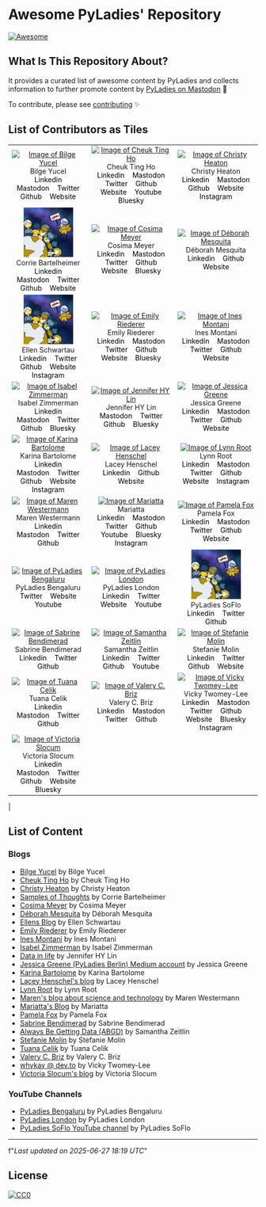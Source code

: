 
# Awesome PyLadies' Repository  

<link rel="stylesheet" href="https://cdnjs.cloudflare.com/ajax/libs/font-awesome/6.4.0/css/all.min.css" />

[![Awesome](https://awesome.re/badge.svg)](https://awesome.re)

## What Is This Repository About?  

It provides a curated list of awesome content by PyLadies and collects information to further promote content by [PyLadies on Mastodon](https://botsin.space/@pyladies_bot) 🤖  

To contribute, please see [contributing](CONTRIBUTING.md) ✨  

## List of Contributors as Tiles  

| | | |
|:-------------------------:|:-------------------------:|:-------------------------:|
|<a href="https://medium.com/@bilgeycl"><img width="100" alt="Image of Bilge Yucel" src="https://miro.medium.com/v2/1*vq38WKmsK8tz_JXI5scXnw.jpeg"><br></a><span class="caption">Bilge Yucel</span><br><a href="https://www.linkedin.com/in/bilge-yucel" target="_blank" rel="noopener noreferrer" style="margin:0 6px; color:black; text-decoration:none; font-size:14px;"><i class="fab fa-linkedin" aria-hidden="true"></i><span class="sr-only">Linkedin</span></a> <a href="https://sigmoid.social/@bilgeyucel" target="_blank" rel="noopener noreferrer" style="margin:0 6px; color:black; text-decoration:none; font-size:14px;"><i class="fab fa-mastodon" aria-hidden="true"></i><span class="sr-only">Mastodon</span></a> <a href="https://twitter.com/bilgeycl" target="_blank" rel="noopener noreferrer" style="margin:0 6px; color:black; text-decoration:none; font-size:14px;"><i class="fab fa-twitter" aria-hidden="true"></i><span class="sr-only">Twitter</span></a> <a href="https://github.com/bilgeyucel" target="_blank" rel="noopener noreferrer" style="margin:0 6px; color:black; text-decoration:none; font-size:14px;"><i class="fab fa-github" aria-hidden="true"></i><span class="sr-only">Github</span></a> <a href="https://bilgeyucel.github.io/" target="_blank" rel="noopener noreferrer" style="margin:0 6px; color:black; text-decoration:none; font-size:14px;"><i class="fas fa-globe" aria-hidden="true"></i><span class="sr-only">Website</span></a> |<a href="https://cheuk.dev"><img width="100" alt="Image of Cheuk Ting Ho" src="https://cheuk.dev/img/commission_main_hu_1109777618305171.jpeg"><br></a><span class="caption">Cheuk Ting Ho</span><br><a href="https://www.linkedin.com/in/cheukting-ho" target="_blank" rel="noopener noreferrer" style="margin:0 6px; color:black; text-decoration:none; font-size:14px;"><i class="fab fa-linkedin" aria-hidden="true"></i><span class="sr-only">Linkedin</span></a> <a href="https://fosstodon.org/@cheukting_ho" target="_blank" rel="noopener noreferrer" style="margin:0 6px; color:black; text-decoration:none; font-size:14px;"><i class="fab fa-mastodon" aria-hidden="true"></i><span class="sr-only">Mastodon</span></a> <a href="https://twitter.com/cheukting_ho" target="_blank" rel="noopener noreferrer" style="margin:0 6px; color:black; text-decoration:none; font-size:14px;"><i class="fab fa-twitter" aria-hidden="true"></i><span class="sr-only">Twitter</span></a> <a href="https://github.com/Cheukting" target="_blank" rel="noopener noreferrer" style="margin:0 6px; color:black; text-decoration:none; font-size:14px;"><i class="fab fa-github" aria-hidden="true"></i><span class="sr-only">Github</span></a> <a href="https://cheuk.dev" target="_blank" rel="noopener noreferrer" style="margin:0 6px; color:black; text-decoration:none; font-size:14px;"><i class="fas fa-globe" aria-hidden="true"></i><span class="sr-only">Website</span></a> <a href="https://www.youtube.com/user/cheuktingho" target="_blank" rel="noopener noreferrer" style="margin:0 6px; color:black; text-decoration:none; font-size:14px;"><i class="fab fa-youtube" aria-hidden="true"></i><span class="sr-only">Youtube</span></a> <a href="https://bsky.app/profile/cheukting.bsky.social" target="_blank" rel="noopener noreferrer" style="margin:0 6px; color:black; text-decoration:none; font-size:14px;"><i class="fas fa-comment-dots" aria-hidden="true"></i><span class="sr-only">Bluesky</span></a> |<a href="https://christyheaton.github.io/"><img width="100" alt="Image of Christy Heaton" src="https://christyheaton.github.io/assets/images/Christy.jpg"><br></a><span class="caption">Christy Heaton</span><br><a href="https://www.linkedin.com/in/christyheaton" target="_blank" rel="noopener noreferrer" style="margin:0 6px; color:black; text-decoration:none; font-size:14px;"><i class="fab fa-linkedin" aria-hidden="true"></i><span class="sr-only">Linkedin</span></a> <a href="https://mas.to/@christyheaton" target="_blank" rel="noopener noreferrer" style="margin:0 6px; color:black; text-decoration:none; font-size:14px;"><i class="fab fa-mastodon" aria-hidden="true"></i><span class="sr-only">Mastodon</span></a> <a href="https://github.com/christyheaton" target="_blank" rel="noopener noreferrer" style="margin:0 6px; color:black; text-decoration:none; font-size:14px;"><i class="fab fa-github" aria-hidden="true"></i><span class="sr-only">Github</span></a> <a href="https://christyheaton.github.io/" target="_blank" rel="noopener noreferrer" style="margin:0 6px; color:black; text-decoration:none; font-size:14px;"><i class="fas fa-globe" aria-hidden="true"></i><span class="sr-only">Website</span></a> <a href="https:/instagram.com/christy.heaton" target="_blank" rel="noopener noreferrer" style="margin:0 6px; color:black; text-decoration:none; font-size:14px;"><i class="fab fa-instagram" aria-hidden="true"></i><span class="sr-only">Instagram</span></a> |
|<a href="https://www.samples-of-thoughts.com"><img width="100" alt="Image of Corrie Bartelheimer" src="https://github.com/cosimameyer/awesome-pyladies-blogs/raw/main/fallback_images/pyladies_small.png"><br></a><span class="caption">Corrie Bartelheimer</span><br><a href="https://www.linkedin.com/in/corrie-bartelheimer" target="_blank" rel="noopener noreferrer" style="margin:0 6px; color:black; text-decoration:none; font-size:14px;"><i class="fab fa-linkedin" aria-hidden="true"></i><span class="sr-only">Linkedin</span></a> <a href="https://ohai.social/@corrieaar" target="_blank" rel="noopener noreferrer" style="margin:0 6px; color:black; text-decoration:none; font-size:14px;"><i class="fab fa-mastodon" aria-hidden="true"></i><span class="sr-only">Mastodon</span></a> <a href="https://twitter.com/corrieaar" target="_blank" rel="noopener noreferrer" style="margin:0 6px; color:black; text-decoration:none; font-size:14px;"><i class="fab fa-twitter" aria-hidden="true"></i><span class="sr-only">Twitter</span></a> <a href="https://github.com/corriebar" target="_blank" rel="noopener noreferrer" style="margin:0 6px; color:black; text-decoration:none; font-size:14px;"><i class="fab fa-github" aria-hidden="true"></i><span class="sr-only">Github</span></a> <a href="http://corriebartelheimer.com" target="_blank" rel="noopener noreferrer" style="margin:0 6px; color:black; text-decoration:none; font-size:14px;"><i class="fas fa-globe" aria-hidden="true"></i><span class="sr-only">Website</span></a> |<a href="https://cosimameyer.com/"><img width="100" alt="Image of Cosima Meyer" src="https://cosimameyer.com/images/hero/avatar.jpg"><br></a><span class="caption">Cosima Meyer</span><br><a href="https://www.linkedin.com/in/cosimameyer" target="_blank" rel="noopener noreferrer" style="margin:0 6px; color:black; text-decoration:none; font-size:14px;"><i class="fab fa-linkedin" aria-hidden="true"></i><span class="sr-only">Linkedin</span></a> <a href="https://mas.to/@cosima_meyer" target="_blank" rel="noopener noreferrer" style="margin:0 6px; color:black; text-decoration:none; font-size:14px;"><i class="fab fa-mastodon" aria-hidden="true"></i><span class="sr-only">Mastodon</span></a> <a href="https://twitter.com/cosima_meyer" target="_blank" rel="noopener noreferrer" style="margin:0 6px; color:black; text-decoration:none; font-size:14px;"><i class="fab fa-twitter" aria-hidden="true"></i><span class="sr-only">Twitter</span></a> <a href="https://github.com/cosimameyer" target="_blank" rel="noopener noreferrer" style="margin:0 6px; color:black; text-decoration:none; font-size:14px;"><i class="fab fa-github" aria-hidden="true"></i><span class="sr-only">Github</span></a> <a href="https://cosimameyer.com/" target="_blank" rel="noopener noreferrer" style="margin:0 6px; color:black; text-decoration:none; font-size:14px;"><i class="fas fa-globe" aria-hidden="true"></i><span class="sr-only">Website</span></a> <a href="https://bsky.app/profile/cosima.bsky.social" target="_blank" rel="noopener noreferrer" style="margin:0 6px; color:black; text-decoration:none; font-size:14px;"><i class="fas fa-comment-dots" aria-hidden="true"></i><span class="sr-only">Bluesky</span></a> |<a href="https://medium.com/@dehhmesquita"><img width="100" alt="Image of Déborah Mesquita" src="https://avatars.githubusercontent.com/u/2621484?v=4"><br></a><span class="caption">Déborah Mesquita</span><br><a href="https://www.linkedin.com/in/deborahmesquita" target="_blank" rel="noopener noreferrer" style="margin:0 6px; color:black; text-decoration:none; font-size:14px;"><i class="fab fa-linkedin" aria-hidden="true"></i><span class="sr-only">Linkedin</span></a> <a href="https://github.com/dmesquita" target="_blank" rel="noopener noreferrer" style="margin:0 6px; color:black; text-decoration:none; font-size:14px;"><i class="fab fa-github" aria-hidden="true"></i><span class="sr-only">Github</span></a> <a href="https://deborahmesquita.com/" target="_blank" rel="noopener noreferrer" style="margin:0 6px; color:black; text-decoration:none; font-size:14px;"><i class="fas fa-globe" aria-hidden="true"></i><span class="sr-only">Website</span></a> |
|<a href="https://ellenschwartau.com"><img width="100" alt="Image of Ellen Schwartau" src="https://github.com/cosimameyer/awesome-pyladies-blogs/raw/main/fallback_images/pyladies_small.png"><br></a><span class="caption">Ellen Schwartau</span><br><a href="https://www.linkedin.com/in/ellen-schwartau-b53aa5133" target="_blank" rel="noopener noreferrer" style="margin:0 6px; color:black; text-decoration:none; font-size:14px;"><i class="fab fa-linkedin" aria-hidden="true"></i><span class="sr-only">Linkedin</span></a> <a href="https://twitter.com/ellenschwartau" target="_blank" rel="noopener noreferrer" style="margin:0 6px; color:black; text-decoration:none; font-size:14px;"><i class="fab fa-twitter" aria-hidden="true"></i><span class="sr-only">Twitter</span></a> <a href="https://github.com/ellenschwartau" target="_blank" rel="noopener noreferrer" style="margin:0 6px; color:black; text-decoration:none; font-size:14px;"><i class="fab fa-github" aria-hidden="true"></i><span class="sr-only">Github</span></a> <a href="http://www.ellenschwartau.com" target="_blank" rel="noopener noreferrer" style="margin:0 6px; color:black; text-decoration:none; font-size:14px;"><i class="fas fa-globe" aria-hidden="true"></i><span class="sr-only">Website</span></a> <a href="https:/instagram.com/ellllllllln" target="_blank" rel="noopener noreferrer" style="margin:0 6px; color:black; text-decoration:none; font-size:14px;"><i class="fab fa-instagram" aria-hidden="true"></i><span class="sr-only">Instagram</span></a> |<a href="https://emilyriederer.com"><img width="100" alt="Image of Emily Riederer" src="https://avatars.githubusercontent.com/u/19798371"><br></a><span class="caption">Emily Riederer</span><br><a href="https://www.linkedin.com/in/emilyriederer" target="_blank" rel="noopener noreferrer" style="margin:0 6px; color:black; text-decoration:none; font-size:14px;"><i class="fab fa-linkedin" aria-hidden="true"></i><span class="sr-only">Linkedin</span></a> <a href="https://mastodon.social/@emilyriederer" target="_blank" rel="noopener noreferrer" style="margin:0 6px; color:black; text-decoration:none; font-size:14px;"><i class="fab fa-mastodon" aria-hidden="true"></i><span class="sr-only">Mastodon</span></a> <a href="https://twitter.com/emilyriederer" target="_blank" rel="noopener noreferrer" style="margin:0 6px; color:black; text-decoration:none; font-size:14px;"><i class="fab fa-twitter" aria-hidden="true"></i><span class="sr-only">Twitter</span></a> <a href="https://github.com/emilyriederer" target="_blank" rel="noopener noreferrer" style="margin:0 6px; color:black; text-decoration:none; font-size:14px;"><i class="fab fa-github" aria-hidden="true"></i><span class="sr-only">Github</span></a> <a href="http://emilyriederer.com" target="_blank" rel="noopener noreferrer" style="margin:0 6px; color:black; text-decoration:none; font-size:14px;"><i class="fas fa-globe" aria-hidden="true"></i><span class="sr-only">Website</span></a> <a href="https://bsky.app/profile/emilyriederer.bsky.social" target="_blank" rel="noopener noreferrer" style="margin:0 6px; color:black; text-decoration:none; font-size:14px;"><i class="fas fa-comment-dots" aria-hidden="true"></i><span class="sr-only">Bluesky</span></a> |<a href="https://ines.io"><img width="100" alt="Image of Ines Montani" src="https://ines.io/static/31a698b834e1e4b6f7d15b9b306a9439/e9e8b/profile.jpg"><br></a><span class="caption">Ines Montani</span><br><a href="https://www.linkedin.com/in/inesmontani" target="_blank" rel="noopener noreferrer" style="margin:0 6px; color:black; text-decoration:none; font-size:14px;"><i class="fab fa-linkedin" aria-hidden="true"></i><span class="sr-only">Linkedin</span></a> <a href="https://sigmoid.social/@ines" target="_blank" rel="noopener noreferrer" style="margin:0 6px; color:black; text-decoration:none; font-size:14px;"><i class="fab fa-mastodon" aria-hidden="true"></i><span class="sr-only">Mastodon</span></a> <a href="https://twitter.com/_inesmontani" target="_blank" rel="noopener noreferrer" style="margin:0 6px; color:black; text-decoration:none; font-size:14px;"><i class="fab fa-twitter" aria-hidden="true"></i><span class="sr-only">Twitter</span></a> <a href="https://github.com/ines" target="_blank" rel="noopener noreferrer" style="margin:0 6px; color:black; text-decoration:none; font-size:14px;"><i class="fab fa-github" aria-hidden="true"></i><span class="sr-only">Github</span></a> <a href="https://ines.io" target="_blank" rel="noopener noreferrer" style="margin:0 6px; color:black; text-decoration:none; font-size:14px;"><i class="fas fa-globe" aria-hidden="true"></i><span class="sr-only">Website</span></a> |
|<a href="https://isabelizimm.github.io/"><img width="100" alt="Image of Isabel Zimmerman" src="https://avatars.githubusercontent.com/u/54685329?v=4"><br></a><span class="caption">Isabel Zimmerman</span><br><a href="https://www.linkedin.com/in/isabel-zimmerman" target="_blank" rel="noopener noreferrer" style="margin:0 6px; color:black; text-decoration:none; font-size:14px;"><i class="fab fa-linkedin" aria-hidden="true"></i><span class="sr-only">Linkedin</span></a> <a href="https://fosstodon.org/@isabelizimm" target="_blank" rel="noopener noreferrer" style="margin:0 6px; color:black; text-decoration:none; font-size:14px;"><i class="fab fa-mastodon" aria-hidden="true"></i><span class="sr-only">Mastodon</span></a> <a href="https://twitter.com/isabelizimm" target="_blank" rel="noopener noreferrer" style="margin:0 6px; color:black; text-decoration:none; font-size:14px;"><i class="fab fa-twitter" aria-hidden="true"></i><span class="sr-only">Twitter</span></a> <a href="https://github.com/isabelizimm" target="_blank" rel="noopener noreferrer" style="margin:0 6px; color:black; text-decoration:none; font-size:14px;"><i class="fab fa-github" aria-hidden="true"></i><span class="sr-only">Github</span></a> <a href="https://bsky.app/profile/isabelizimm.bsky.social" target="_blank" rel="noopener noreferrer" style="margin:0 6px; color:black; text-decoration:none; font-size:14px;"><i class="fas fa-comment-dots" aria-hidden="true"></i><span class="sr-only">Bluesky</span></a> |<a href="https://jhylin.github.io/Data_in_life_blog/"><img width="100" alt="Image of Jennifer HY Lin" src="https://jhylin.github.io/Data_in_life_blog/profile%20avatar.jpg"><br></a><span class="caption">Jennifer HY Lin</span><br><a href="https://fosstodon.org/@jhylin" target="_blank" rel="noopener noreferrer" style="margin:0 6px; color:black; text-decoration:none; font-size:14px;"><i class="fab fa-mastodon" aria-hidden="true"></i><span class="sr-only">Mastodon</span></a> <a href="https://twitter.com/jenhylin" target="_blank" rel="noopener noreferrer" style="margin:0 6px; color:black; text-decoration:none; font-size:14px;"><i class="fab fa-twitter" aria-hidden="true"></i><span class="sr-only">Twitter</span></a> <a href="https://github.com/jhylin" target="_blank" rel="noopener noreferrer" style="margin:0 6px; color:black; text-decoration:none; font-size:14px;"><i class="fab fa-github" aria-hidden="true"></i><span class="sr-only">Github</span></a> <a href="https://bsky.app/profile/jhylin.bsky.social" target="_blank" rel="noopener noreferrer" style="margin:0 6px; color:black; text-decoration:none; font-size:14px;"><i class="fas fa-comment-dots" aria-hidden="true"></i><span class="sr-only">Bluesky</span></a> |<a href="https://medium.com/@jessica0greene"><img width="100" alt="Image of Jessica Greene" src="https://miro.medium.com/v2/resize:fill:96:96/1*vp3dQ60qsoukSFGws6dNlg.jpeg"><br></a><span class="caption">Jessica Greene</span><br><a href="https://www.linkedin.com/in/jessica0greene" target="_blank" rel="noopener noreferrer" style="margin:0 6px; color:black; text-decoration:none; font-size:14px;"><i class="fab fa-linkedin" aria-hidden="true"></i><span class="sr-only">Linkedin</span></a> <a href="https://mastodon.social/@sleepypioneer" target="_blank" rel="noopener noreferrer" style="margin:0 6px; color:black; text-decoration:none; font-size:14px;"><i class="fab fa-mastodon" aria-hidden="true"></i><span class="sr-only">Mastodon</span></a> <a href="https://twitter.com/sleepypioneer" target="_blank" rel="noopener noreferrer" style="margin:0 6px; color:black; text-decoration:none; font-size:14px;"><i class="fab fa-twitter" aria-hidden="true"></i><span class="sr-only">Twitter</span></a> <a href="https://github.com/sleepypioneer" target="_blank" rel="noopener noreferrer" style="margin:0 6px; color:black; text-decoration:none; font-size:14px;"><i class="fab fa-github" aria-hidden="true"></i><span class="sr-only">Github</span></a> <a href="http://onlinegurl.co.uk" target="_blank" rel="noopener noreferrer" style="margin:0 6px; color:black; text-decoration:none; font-size:14px;"><i class="fas fa-globe" aria-hidden="true"></i><span class="sr-only">Website</span></a> |
|<a href="https://karbartolome-blog.netlify.app"><img width="100" alt="Image of Karina Bartolome" src="https://raw.githubusercontent.com/RLadies-BA/RLadies-BA/main/content/authors/kari/avatar.jpg"><br></a><span class="caption">Karina Bartolome</span><br><a href="https://www.linkedin.com/in/karinabartolome" target="_blank" rel="noopener noreferrer" style="margin:0 6px; color:black; text-decoration:none; font-size:14px;"><i class="fab fa-linkedin" aria-hidden="true"></i><span class="sr-only">Linkedin</span></a> <a href="https://mastodon.social/@karbartolome" target="_blank" rel="noopener noreferrer" style="margin:0 6px; color:black; text-decoration:none; font-size:14px;"><i class="fab fa-mastodon" aria-hidden="true"></i><span class="sr-only">Mastodon</span></a> <a href="https://twitter.com/karbartolome" target="_blank" rel="noopener noreferrer" style="margin:0 6px; color:black; text-decoration:none; font-size:14px;"><i class="fab fa-twitter" aria-hidden="true"></i><span class="sr-only">Twitter</span></a> <a href="https://github.com/karbartolome" target="_blank" rel="noopener noreferrer" style="margin:0 6px; color:black; text-decoration:none; font-size:14px;"><i class="fab fa-github" aria-hidden="true"></i><span class="sr-only">Github</span></a> <a href="https://karbartolome-blog.netlify.app" target="_blank" rel="noopener noreferrer" style="margin:0 6px; color:black; text-decoration:none; font-size:14px;"><i class="fas fa-globe" aria-hidden="true"></i><span class="sr-only">Website</span></a> <a href="https:/instagram.com/karbartolome" target="_blank" rel="noopener noreferrer" style="margin:0 6px; color:black; text-decoration:none; font-size:14px;"><i class="fab fa-instagram" aria-hidden="true"></i><span class="sr-only">Instagram</span></a> |<a href="https://www.laceyhenschel.com/blog"><img width="100" alt="Image of Lacey Henschel" src="https://avatars.githubusercontent.com/u/2286304?v=4"><br></a><span class="caption">Lacey Henschel</span><br><a href="https://www.linkedin.com/in/laceynwilliams" target="_blank" rel="noopener noreferrer" style="margin:0 6px; color:black; text-decoration:none; font-size:14px;"><i class="fab fa-linkedin" aria-hidden="true"></i><span class="sr-only">Linkedin</span></a> <a href="https://github.com/williln" target="_blank" rel="noopener noreferrer" style="margin:0 6px; color:black; text-decoration:none; font-size:14px;"><i class="fab fa-github" aria-hidden="true"></i><span class="sr-only">Github</span></a> <a href="https://www.laceyhenschel.com" target="_blank" rel="noopener noreferrer" style="margin:0 6px; color:black; text-decoration:none; font-size:14px;"><i class="fas fa-globe" aria-hidden="true"></i><span class="sr-only">Website</span></a> |<a href="https://roguelynn.com/words"><img width="100" alt="Image of Lynn Root" src="https://www.roguelynn.com/images/self_square.png"><br></a><span class="caption">Lynn Root</span><br><a href="https://www.linkedin.com/in/lynnroot" target="_blank" rel="noopener noreferrer" style="margin:0 6px; color:black; text-decoration:none; font-size:14px;"><i class="fab fa-linkedin" aria-hidden="true"></i><span class="sr-only">Linkedin</span></a> <a href="https://mastodon.online/@roguelynn" target="_blank" rel="noopener noreferrer" style="margin:0 6px; color:black; text-decoration:none; font-size:14px;"><i class="fab fa-mastodon" aria-hidden="true"></i><span class="sr-only">Mastodon</span></a> <a href="https://twitter.com/roguelynn" target="_blank" rel="noopener noreferrer" style="margin:0 6px; color:black; text-decoration:none; font-size:14px;"><i class="fab fa-twitter" aria-hidden="true"></i><span class="sr-only">Twitter</span></a> <a href="https://github.com/econchick" target="_blank" rel="noopener noreferrer" style="margin:0 6px; color:black; text-decoration:none; font-size:14px;"><i class="fab fa-github" aria-hidden="true"></i><span class="sr-only">Github</span></a> <a href="https://roguelynn.com" target="_blank" rel="noopener noreferrer" style="margin:0 6px; color:black; text-decoration:none; font-size:14px;"><i class="fas fa-globe" aria-hidden="true"></i><span class="sr-only">Website</span></a> <a href="https:/instagram.com/roguelynn" target="_blank" rel="noopener noreferrer" style="margin:0 6px; color:black; text-decoration:none; font-size:14px;"><i class="fab fa-instagram" aria-hidden="true"></i><span class="sr-only">Instagram</span></a> |
|<a href="https://marenwestermann.github.io"><img width="100" alt="Image of Maren Westermann" src="https://avatars.githubusercontent.com/u/17019042?v=4"><br></a><span class="caption">Maren Westermann</span><br><a href="https://www.linkedin.com/in/dr-maren-westermann-0b8575144" target="_blank" rel="noopener noreferrer" style="margin:0 6px; color:black; text-decoration:none; font-size:14px;"><i class="fab fa-linkedin" aria-hidden="true"></i><span class="sr-only">Linkedin</span></a> <a href="https://fosstodon.org/@maren" target="_blank" rel="noopener noreferrer" style="margin:0 6px; color:black; text-decoration:none; font-size:14px;"><i class="fab fa-mastodon" aria-hidden="true"></i><span class="sr-only">Mastodon</span></a> <a href="https://twitter.com/MarenWestermann" target="_blank" rel="noopener noreferrer" style="margin:0 6px; color:black; text-decoration:none; font-size:14px;"><i class="fab fa-twitter" aria-hidden="true"></i><span class="sr-only">Twitter</span></a> <a href="https://github.com/marenwestermann" target="_blank" rel="noopener noreferrer" style="margin:0 6px; color:black; text-decoration:none; font-size:14px;"><i class="fab fa-github" aria-hidden="true"></i><span class="sr-only">Github</span></a> |<a href="https://mariatta.ca"><img width="100" alt="Image of Mariatta" src="https://github.com/mariatta.png"><br></a><span class="caption">Mariatta</span><br><a href="https://www.linkedin.com/in/mariatta" target="_blank" rel="noopener noreferrer" style="margin:0 6px; color:black; text-decoration:none; font-size:14px;"><i class="fab fa-linkedin" aria-hidden="true"></i><span class="sr-only">Linkedin</span></a> <a href="https://fosstodon.org/@mariatta" target="_blank" rel="noopener noreferrer" style="margin:0 6px; color:black; text-decoration:none; font-size:14px;"><i class="fab fa-mastodon" aria-hidden="true"></i><span class="sr-only">Mastodon</span></a> <a href="https://twitter.com/mariatta" target="_blank" rel="noopener noreferrer" style="margin:0 6px; color:black; text-decoration:none; font-size:14px;"><i class="fab fa-twitter" aria-hidden="true"></i><span class="sr-only">Twitter</span></a> <a href="https://github.com/mariatta" target="_blank" rel="noopener noreferrer" style="margin:0 6px; color:black; text-decoration:none; font-size:14px;"><i class="fab fa-github" aria-hidden="true"></i><span class="sr-only">Github</span></a> <a href="https://www.youtube.com/user/mariattaw/videos" target="_blank" rel="noopener noreferrer" style="margin:0 6px; color:black; text-decoration:none; font-size:14px;"><i class="fab fa-youtube" aria-hidden="true"></i><span class="sr-only">Youtube</span></a> <a href="https://bsky.app/profile/mariatta.ca" target="_blank" rel="noopener noreferrer" style="margin:0 6px; color:black; text-decoration:none; font-size:14px;"><i class="fas fa-comment-dots" aria-hidden="true"></i><span class="sr-only">Bluesky</span></a> <a href="https:/instagram.com/mariatta81" target="_blank" rel="noopener noreferrer" style="margin:0 6px; color:black; text-decoration:none; font-size:14px;"><i class="fab fa-instagram" aria-hidden="true"></i><span class="sr-only">Instagram</span></a> |<a href="http://blog.pamelafox.org/"><img width="100" alt="Image of Pamela Fox" src="https://developer.microsoft.com/en-us/advocates/media/profiles/pamela-fox.png"><br></a><span class="caption">Pamela Fox</span><br><a href="https://www.linkedin.com/in/pamela-fox-5668b1b4" target="_blank" rel="noopener noreferrer" style="margin:0 6px; color:black; text-decoration:none; font-size:14px;"><i class="fab fa-linkedin" aria-hidden="true"></i><span class="sr-only">Linkedin</span></a> <a href="https://fosstodon.org/@pamelafox" target="_blank" rel="noopener noreferrer" style="margin:0 6px; color:black; text-decoration:none; font-size:14px;"><i class="fab fa-mastodon" aria-hidden="true"></i><span class="sr-only">Mastodon</span></a> <a href="https://twitter.com/pamelafox" target="_blank" rel="noopener noreferrer" style="margin:0 6px; color:black; text-decoration:none; font-size:14px;"><i class="fab fa-twitter" aria-hidden="true"></i><span class="sr-only">Twitter</span></a> <a href="https://github.com/pamelafox" target="_blank" rel="noopener noreferrer" style="margin:0 6px; color:black; text-decoration:none; font-size:14px;"><i class="fab fa-github" aria-hidden="true"></i><span class="sr-only">Github</span></a> <a href="https://www.pamelafox.org/" target="_blank" rel="noopener noreferrer" style="margin:0 6px; color:black; text-decoration:none; font-size:14px;"><i class="fas fa-globe" aria-hidden="true"></i><span class="sr-only">Website</span></a> |
|<a href="https://www.youtube.com/@pyladiesbengaluru7366"><img width="100" alt="Image of PyLadies Bengaluru" src="https://raw.githubusercontent.com/cosimameyer/awesome-pyladies-blogs/main/img/pyladies_blr_logo.jpeg"><br></a><span class="caption">PyLadies Bengaluru</span><br><a href="https://twitter.com/pyladiesblr" target="_blank" rel="noopener noreferrer" style="margin:0 6px; color:black; text-decoration:none; font-size:14px;"><i class="fab fa-twitter" aria-hidden="true"></i><span class="sr-only">Twitter</span></a> <a href="https://pyladies.com/locations/blr/" target="_blank" rel="noopener noreferrer" style="margin:0 6px; color:black; text-decoration:none; font-size:14px;"><i class="fas fa-globe" aria-hidden="true"></i><span class="sr-only">Website</span></a> <a href="https://www.youtube.com/user/pyladiesbengaluru7366" target="_blank" rel="noopener noreferrer" style="margin:0 6px; color:black; text-decoration:none; font-size:14px;"><i class="fab fa-youtube" aria-hidden="true"></i><span class="sr-only">Youtube</span></a> |<a href="https://www.youtube.com/@pyladieslondon2675"><img width="100" alt="Image of PyLadies London" src="https://pbs.twimg.com/profile_images/1092801659120562182/uBJeapSU_400x400.jpg"><br></a><span class="caption">PyLadies London</span><br><a href="https://www.linkedin.com/in/pyladies-london" target="_blank" rel="noopener noreferrer" style="margin:0 6px; color:black; text-decoration:none; font-size:14px;"><i class="fab fa-linkedin" aria-hidden="true"></i><span class="sr-only">Linkedin</span></a> <a href="https://twitter.com/PyLadiesLondon" target="_blank" rel="noopener noreferrer" style="margin:0 6px; color:black; text-decoration:none; font-size:14px;"><i class="fab fa-twitter" aria-hidden="true"></i><span class="sr-only">Twitter</span></a> <a href="https://pyladies.com/locations/london/" target="_blank" rel="noopener noreferrer" style="margin:0 6px; color:black; text-decoration:none; font-size:14px;"><i class="fas fa-globe" aria-hidden="true"></i><span class="sr-only">Website</span></a> <a href="https://www.youtube.com/user/pyladieslondon2675" target="_blank" rel="noopener noreferrer" style="margin:0 6px; color:black; text-decoration:none; font-size:14px;"><i class="fab fa-youtube" aria-hidden="true"></i><span class="sr-only">Youtube</span></a> |<a href="https://www.youtube.com/channel/UCUPLdokEtQlQmbaW9UkJEVQ"><img width="100" alt="Image of PyLadies SoFlo" src="https://github.com/cosimameyer/awesome-pyladies-blogs/raw/main/fallback_images/pyladies_small.png"><br></a><span class="caption">PyLadies SoFlo</span><br><a href="https://www.linkedin.com/in/pyladies-soflo" target="_blank" rel="noopener noreferrer" style="margin:0 6px; color:black; text-decoration:none; font-size:14px;"><i class="fab fa-linkedin" aria-hidden="true"></i><span class="sr-only">Linkedin</span></a> <a href="https://twitter.com/PyLadiesSoFlo" target="_blank" rel="noopener noreferrer" style="margin:0 6px; color:black; text-decoration:none; font-size:14px;"><i class="fab fa-twitter" aria-hidden="true"></i><span class="sr-only">Twitter</span></a> <a href="https://github.com/PyLadiesSoFlo" target="_blank" rel="noopener noreferrer" style="margin:0 6px; color:black; text-decoration:none; font-size:14px;"><i class="fab fa-github" aria-hidden="true"></i><span class="sr-only">Github</span></a> |
|<a href="https://medium.com/@sabrine.bendimerad1"><img width="100" alt="Image of Sabrine Bendimerad" src="https://i.ibb.co/bNrv9db/1646312123517.jpg"><br></a><span class="caption">Sabrine Bendimerad</span><br><a href="https://www.linkedin.com/in/sabrine-bendimerad-43570b107" target="_blank" rel="noopener noreferrer" style="margin:0 6px; color:black; text-decoration:none; font-size:14px;"><i class="fab fa-linkedin" aria-hidden="true"></i><span class="sr-only">Linkedin</span></a> <a href="https://twitter.com/BENDIMERADSabr1" target="_blank" rel="noopener noreferrer" style="margin:0 6px; color:black; text-decoration:none; font-size:14px;"><i class="fab fa-twitter" aria-hidden="true"></i><span class="sr-only">Twitter</span></a> <a href="https://github.com/sbendimerad" target="_blank" rel="noopener noreferrer" style="margin:0 6px; color:black; text-decoration:none; font-size:14px;"><i class="fab fa-github" aria-hidden="true"></i><span class="sr-only">Github</span></a> |<a href="https://szeitlin.github.io"><img width="100" alt="Image of Samantha Zeitlin" src="https://girlgeek.io/wp-content/uploads/2020/09/sentry-girl-geek-samantha-g-zeitlin.png"><br></a><span class="caption">Samantha Zeitlin</span><br><a href="https://www.linkedin.com/in/sgzeitlin" target="_blank" rel="noopener noreferrer" style="margin:0 6px; color:black; text-decoration:none; font-size:14px;"><i class="fab fa-linkedin" aria-hidden="true"></i><span class="sr-only">Linkedin</span></a> <a href="https://twitter.com/SamanthaZeitlin" target="_blank" rel="noopener noreferrer" style="margin:0 6px; color:black; text-decoration:none; font-size:14px;"><i class="fab fa-twitter" aria-hidden="true"></i><span class="sr-only">Twitter</span></a> <a href="https://github.com/szeitlin" target="_blank" rel="noopener noreferrer" style="margin:0 6px; color:black; text-decoration:none; font-size:14px;"><i class="fab fa-github" aria-hidden="true"></i><span class="sr-only">Github</span></a> <a href="https://www.youtube.com/user/samanthazeitlin403" target="_blank" rel="noopener noreferrer" style="margin:0 6px; color:black; text-decoration:none; font-size:14px;"><i class="fab fa-youtube" aria-hidden="true"></i><span class="sr-only">Youtube</span></a> |<a href="https://stefaniemolin.com/articles"><img width="100" alt="Image of Stefanie Molin" src="https://stefaniemolin.com/assets/portrait.jpeg"><br></a><span class="caption">Stefanie Molin</span><br><a href="https://www.linkedin.com/in/stefanie-molin" target="_blank" rel="noopener noreferrer" style="margin:0 6px; color:black; text-decoration:none; font-size:14px;"><i class="fab fa-linkedin" aria-hidden="true"></i><span class="sr-only">Linkedin</span></a> <a href="https://twitter.com/StefanieMolin" target="_blank" rel="noopener noreferrer" style="margin:0 6px; color:black; text-decoration:none; font-size:14px;"><i class="fab fa-twitter" aria-hidden="true"></i><span class="sr-only">Twitter</span></a> <a href="https://github.com/stefmolin" target="_blank" rel="noopener noreferrer" style="margin:0 6px; color:black; text-decoration:none; font-size:14px;"><i class="fab fa-github" aria-hidden="true"></i><span class="sr-only">Github</span></a> <a href="https://stefaniemolin.com" target="_blank" rel="noopener noreferrer" style="margin:0 6px; color:black; text-decoration:none; font-size:14px;"><i class="fas fa-globe" aria-hidden="true"></i><span class="sr-only">Website</span></a> |
|<a href="https://medium.com/@tuanacelik"><img width="100" alt="Image of Tuana Celik" src="https://haystack.deepset.ai/images/authors/tuana-celik.jpg"><br></a><span class="caption">Tuana Celik</span><br><a href="https://www.linkedin.com/in/tuanacelik" target="_blank" rel="noopener noreferrer" style="margin:0 6px; color:black; text-decoration:none; font-size:14px;"><i class="fab fa-linkedin" aria-hidden="true"></i><span class="sr-only">Linkedin</span></a> <a href="https://sigmoid.social/@tuana" target="_blank" rel="noopener noreferrer" style="margin:0 6px; color:black; text-decoration:none; font-size:14px;"><i class="fab fa-mastodon" aria-hidden="true"></i><span class="sr-only">Mastodon</span></a> <a href="https://twitter.com/tuanacelik" target="_blank" rel="noopener noreferrer" style="margin:0 6px; color:black; text-decoration:none; font-size:14px;"><i class="fab fa-twitter" aria-hidden="true"></i><span class="sr-only">Twitter</span></a> <a href="https://github.com/tuanacelik" target="_blank" rel="noopener noreferrer" style="margin:0 6px; color:black; text-decoration:none; font-size:14px;"><i class="fab fa-github" aria-hidden="true"></i><span class="sr-only">Github</span></a> |<a href="https://dev.to/valerybriz"><img width="100" alt="Image of Valery C. Briz" src="https://dev-to-uploads.s3.amazonaws.com/uploads/user/profile_image/213848/84c58823-8f3e-4848-8091-c04ac5c81d79.jpeg"><br></a><span class="caption">Valery C. Briz</span><br><a href="https://www.linkedin.com/in/valerybriz" target="_blank" rel="noopener noreferrer" style="margin:0 6px; color:black; text-decoration:none; font-size:14px;"><i class="fab fa-linkedin" aria-hidden="true"></i><span class="sr-only">Linkedin</span></a> <a href="https://fosstodon.org/@valerybriz" target="_blank" rel="noopener noreferrer" style="margin:0 6px; color:black; text-decoration:none; font-size:14px;"><i class="fab fa-mastodon" aria-hidden="true"></i><span class="sr-only">Mastodon</span></a> <a href="https://twitter.com/valerybriz" target="_blank" rel="noopener noreferrer" style="margin:0 6px; color:black; text-decoration:none; font-size:14px;"><i class="fab fa-twitter" aria-hidden="true"></i><span class="sr-only">Twitter</span></a> <a href="https://github.com/valerybriz" target="_blank" rel="noopener noreferrer" style="margin:0 6px; color:black; text-decoration:none; font-size:14px;"><i class="fab fa-github" aria-hidden="true"></i><span class="sr-only">Github</span></a> |<a href="https://dev.to/whykay"><img width="100" alt="Image of Vicky Twomey-Lee" src="https://media.licdn.com/dms/image/D4E03AQG3lcPFRvoCLA/profile-displayphoto-shrink_800_800/0/1671633150179?e=2147483647&v=beta&t=PIBSiQwOS4UE9OQ31JLrmWUoMEk8a4xSo3cUmiPaxg8"><br></a><span class="caption">Vicky Twomey-Lee</span><br><a href="https://www.linkedin.com/in/vickyleeire" target="_blank" rel="noopener noreferrer" style="margin:0 6px; color:black; text-decoration:none; font-size:14px;"><i class="fab fa-linkedin" aria-hidden="true"></i><span class="sr-only">Linkedin</span></a> <a href="https://mastodon.ie/@whykay" target="_blank" rel="noopener noreferrer" style="margin:0 6px; color:black; text-decoration:none; font-size:14px;"><i class="fab fa-mastodon" aria-hidden="true"></i><span class="sr-only">Mastodon</span></a> <a href="https://twitter.com/whykay" target="_blank" rel="noopener noreferrer" style="margin:0 6px; color:black; text-decoration:none; font-size:14px;"><i class="fab fa-twitter" aria-hidden="true"></i><span class="sr-only">Twitter</span></a> <a href="https://github.com/whykay" target="_blank" rel="noopener noreferrer" style="margin:0 6px; color:black; text-decoration:none; font-size:14px;"><i class="fab fa-github" aria-hidden="true"></i><span class="sr-only">Github</span></a> <a href="https://beacons.ai/whykay" target="_blank" rel="noopener noreferrer" style="margin:0 6px; color:black; text-decoration:none; font-size:14px;"><i class="fas fa-globe" aria-hidden="true"></i><span class="sr-only">Website</span></a> <a href="https://bsky.app/profile/whykay.bsky.social" target="_blank" rel="noopener noreferrer" style="margin:0 6px; color:black; text-decoration:none; font-size:14px;"><i class="fas fa-comment-dots" aria-hidden="true"></i><span class="sr-only">Bluesky</span></a> <a href="https:/instagram.com/theycallmejanie" target="_blank" rel="noopener noreferrer" style="margin:0 6px; color:black; text-decoration:none; font-size:14px;"><i class="fab fa-instagram" aria-hidden="true"></i><span class="sr-only">Instagram</span></a> |
|<a href="https://blog.victoriaslocum.com"><img width="100" alt="Image of Victoria Slocum" src="https://i.postimg.cc/Yqm5QfGJ/headshot-2.png"><br></a><span class="caption">Victoria Slocum</span><br><a href="https://www.linkedin.com/in/victorialslocum" target="_blank" rel="noopener noreferrer" style="margin:0 6px; color:black; text-decoration:none; font-size:14px;"><i class="fab fa-linkedin" aria-hidden="true"></i><span class="sr-only">Linkedin</span></a> <a href="https://sigmoid.social/@victorialslocum" target="_blank" rel="noopener noreferrer" style="margin:0 6px; color:black; text-decoration:none; font-size:14px;"><i class="fab fa-mastodon" aria-hidden="true"></i><span class="sr-only">Mastodon</span></a> <a href="https://twitter.com/victorialslocum" target="_blank" rel="noopener noreferrer" style="margin:0 6px; color:black; text-decoration:none; font-size:14px;"><i class="fab fa-twitter" aria-hidden="true"></i><span class="sr-only">Twitter</span></a> <a href="https://github.com/victorialslocum" target="_blank" rel="noopener noreferrer" style="margin:0 6px; color:black; text-decoration:none; font-size:14px;"><i class="fab fa-github" aria-hidden="true"></i><span class="sr-only">Github</span></a> <a href="https://victoriaslocum.com" target="_blank" rel="noopener noreferrer" style="margin:0 6px; color:black; text-decoration:none; font-size:14px;"><i class="fas fa-globe" aria-hidden="true"></i><span class="sr-only">Website</span></a> <a href="https://bsky.app/profile/victorialslocum.bsky.social" target="_blank" rel="noopener noreferrer" style="margin:0 6px; color:black; text-decoration:none; font-size:14px;"><i class="fas fa-comment-dots" aria-hidden="true"></i><span class="sr-only">Bluesky</span></a> || | 
|

## List of Content  

### Blogs
- [Bilge Yucel](https://medium.com/@bilgeycl) by Bilge Yucel
- [Cheuk Ting Ho](https://cheuk.dev) by Cheuk Ting Ho
- [Christy Heaton](https://christyheaton.github.io/) by Christy Heaton
- [Samples of Thoughts](https://www.samples-of-thoughts.com) by Corrie Bartelheimer
- [Cosima Meyer](https://cosimameyer.com/) by Cosima Meyer
- [Déborah Mesquita](https://medium.com/@dehhmesquita) by Déborah Mesquita
- [Ellens Blog](https://ellenschwartau.com) by Ellen Schwartau
- [Emily Riederer](https://emilyriederer.com) by Emily Riederer
- [Ines Montani](https://ines.io) by Ines Montani
- [Isabel Zimmerman](https://isabelizimm.github.io/) by Isabel Zimmerman
- [Data in life](https://jhylin.github.io/Data_in_life_blog/) by Jennifer HY Lin
- [Jessica Greene (PyLadies Berlin) Medium account](https://medium.com/@jessica0greene) by Jessica Greene
- [Karina Bartolome](https://karbartolome-blog.netlify.app) by Karina Bartolome
- [Lacey Henschel's blog](https://www.laceyhenschel.com/blog) by Lacey Henschel
- [Lynn Root](https://roguelynn.com/words) by Lynn Root
- [Maren's blog about science and technology](https://marenwestermann.github.io) by Maren Westermann
- [Mariatta's Blog](https://mariatta.ca) by Mariatta
- [Pamela Fox](http://blog.pamelafox.org/) by Pamela Fox
- [Sabrine Bendimerad](https://medium.com/@sabrine.bendimerad1) by Sabrine Bendimerad
- [Always Be Getting Data (ABGD)](https://szeitlin.github.io) by Samantha Zeitlin
- [Stefanie Molin](https://stefaniemolin.com/articles) by Stefanie Molin
- [Tuana Celik](https://medium.com/@tuanacelik) by Tuana Celik
- [Valery C. Briz](https://dev.to/valerybriz) by Valery C. Briz
- [whykay @ dev.to](https://dev.to/whykay) by Vicky Twomey-Lee
- [Victoria Slocum's blog](https://blog.victoriaslocum.com) by Victoria Slocum

### YouTube Channels
- [PyLadies Bengaluru](https://www.youtube.com/@pyladiesbengaluru7366) by PyLadies Bengaluru
- [PyLadies London](https://www.youtube.com/@pyladieslondon2675) by PyLadies London
- [PyLadies SoFlo YouTube channel](https://www.youtube.com/channel/UCUPLdokEtQlQmbaW9UkJEVQ) by PyLadies SoFlo

---

f"_Last updated on 2025-06-27 18:19 UTC_"

## License  

[![CC0](https://upload.wikimedia.org/wikipedia/commons/6/69/CC0_button.svg)](https://creativecommons.org/publicdomain/zero/1.0/)

